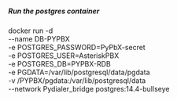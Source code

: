 ##### Run the postgres container

docker run -d \
	--name DB-PYPBX \
	-e POSTGRES_PASSWORD=PyPbX-secret \
    -e POSTGRES_USER=AsteriskPBX \
    -e POSTGRES_DB=PYPBX-RDB \
	-e PGDATA=/var/lib/postgresql/data/pgdata \
	-v /PYPBX/pgdata:/var/lib/postgresql/data \
	--network Pydialer_bridge
    postgres:14.4-bullseye